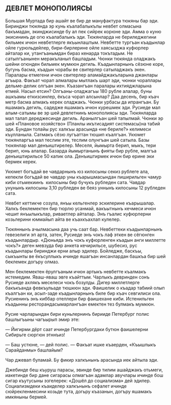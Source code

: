 ## ДЕВЛЕТ МОНОПОЛИЯСЫ

Большая Муртада бир ашайт ве бир де мануфактура тюкяны бар эди.
Биринджи тюкянда эр кунь къалабалыкълы невбет олмасына бакъмадан, экинджисинде бу ал пек сийрек корюне эди.
Амма о куню экисининъ де огю къалабалыкъ эди.
Тюкянларда не бериледжегини бильмек ичюн невбетлерге якъынлаштым.
Невбетте тургъан къадынлар ойле гурюльдейлер, бири-бирлерине ойле хаясызджа куфюрлер айталар ки, утангъанымдан бираз кенарда токътадым.
Не сатылгъанынен меракъланып башладым.
Чюнки тюкянда оладжакъ шейни огюнден бильмек мумкюн дегиль.
Къадынларнынъ сёзюне коре, бугунь басма, къадын чорабы ве свитерлер сатыладжакъ экен.
Паралары етмегени ичюн свитерлер аламайджакъларына джанлары агъыра.
Факъат чорап алмалары мытлакъ шарт эди, чюнки чораплары дельме-делик олгъан экен.
Къазангъан паралары ихтияджларына етмей.
Насыл етсин? Олгъаны-оладжагъы 180 рубле алалар,
буны ашкъамы еткизсинлер, ёкъса чорап алсынлар? Даа десенъ, бир къач метр басма алмакъ керек оладжакъ.
Чюнки урбасы да ипрангъан.
Бу яшамакъ дегиль, садедже яшамакъ ичюн курешмек эди.
Русиеде мал алым-сатымы ве эр шей девлетнинъ монополиясы эди.
Тюкянларда мал талап дереджесинде дегиль.
Аранылгъан шей тапылмай.
Чюнки эр шей «Плановое хозяйство» (Планлы икътисадият системасы)на табий эди.
Бундан толайы рус халкъы арасында «не бериле?» келимеси къулланыла.
Сатмакъ сёзю лугъаттан тюшип къалгъан.
Укюмет тюкянларгъа мал теслим эте, теслим олунгъан шей сатыла.
Базы тюкянлар мал денъиштирелер.
Меселя, йымырта берип, мыкъ, тери берип, юнь алалар.
Базарда йымыртанынъ фияты бир рубле, малгъа денъиштирильсе 50 капик ола.
Денъиштирмек ичюн бир ерине эки бермек керек.

Укюмет богъдай ве чавдарнынъ юз килосыны секиз рублеге ала, кепекли богъдай ве чавдар уны къарышмасындан пиширильген чамур киби отьмекиинъ  килосыны бир бучукъ рубледен сата.
Чавдар унунынъ килосыны 3,10 рубледен ве беяз уннынъ килосыны 12 рубледен сата.

Невбет кеттикче созула, янъы кельгенлер эскилерине къарышалар.
Халкъ беклемектен бир тюрлю усанмай, вакъытнынъ кечмеси ичюн чешит янъылыкълар, риваетлер айталар.
Энъ гъалис куфюрлерни козьлерини юммайып айта ве къахкъахлап кулелер.

Тюкяннынъ ачылмасына даа учь саат бар.
Невбеттеки къадынларнынъ гевезелиги эп арта, затен, Русиеде энъ чокъ лаф эткен ве сёгюнген къадынлардыр.
«Дюньяда энъ чокъ куфюрленген къадын анги миллетте чокъ?» деген мевзуда бир анкета кечирильсе, шубесиз, рус къадынлары биринджи ерни алыр эдилер.
Бойледже, баскъы, сыкъынты ве ёкъсуллыкъ ичинде яшагъан инсанлардан башкъа бир шей беклемек догъру олмаз.

Мен беклемектен ёрулгъаным ичюн артыкъ невбетте къалмакъ истемедим.
Яваш-яваш эвге къайттым.
Чарлыкъ девринден сонъ Русиеде ахлякъ меселеси чокъ бозулды.
Дигер миллетлерге бакъкъанда февкъульаде тюшкюн эди.
Фаишелик о къадар табиий олып къалгъан ки, асыл-заде къадынларнынъ биле бир къач севгилиси ола.
Русиенинъ энъ киббар отеллери бир фаишехане киби.
Истенильген къадынны ресторандасымарлангъан емектен тез булмакъ мумкюн.

Русие чарларындан бири куньлернинъ бирииде Петербург полис башлыгъыны чагъырып эмир эте:

— Йигирми дёрт саат ичинде Петербургдаки бутюн фаишелерни Сибирьге сюргюн этннъиз!

— Баш устюне, — дей полис.
— Факъат ишке къаерден, «Къышлыкъ Сарайданмы» башлайым?

Чар джевап буламай.
Бу фикир халкънынъ арасында иек айтыла эди.

Джебинде беш къуруш парасы, эвинде бир тилим ашайджакъ отьмеги, иакетинде бир дане сигарасы олмагъан адамлар авучлары ичинде бош сигар къутусыны эзгелерек: «Дошёл до социализма» дей эдилер.
Социализмдеки къаиделер халкънынъ сефалет ичинде сюйрекленмесини козьде тута, догьру къазанын, догъру яшамакъ имкяныны бермей.
